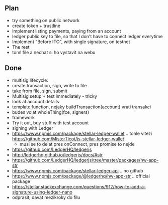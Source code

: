 ## Plan
 * try something on public network
 * create token + trustline 
 * Implement listing payments, paying from an account
 * ledger public key to file, so that I don't have to connect ledger everytime
 * Implement "Before ITO", with single signature, on testnet
 * The rest
 * toml file a nechat si ho vystavit na webu

## Done
 * multisig lifecycle:
  * create transaction, sign, write to file
  * take from file, sign, submit
 * Multisig setup + test immediately - tricky
 * look at account details
  * template function, nejaky buildTransaction(account) vrati transakci
  * budes volat wholeThing(fce, signers)
 * framework
 * Try it out, buy stuff with test account
 * signing with Ledger 
  * https://www.npmjs.com/package/stellar-ledger-wallet .. tohle vitezi https://github.com/MisterTicot/js-stellar-ledger-wallet
    * musi se to delat pres onConnect, pres promise to nejde
  * https://github.com/LedgerHQ/ledgerjs
  * http://ledgerhq.github.io/ledgerjs/docs/#str
  * https://github.com/LedgerHQ/ledgerjs/tree/master/packages/hw-app-str
  * https://www.npmjs.com/package/stellar-ledger-api .. no github
  * https://www.npmjs.com/package/@ledgerhq/hw-app-str .. official package
  * https://stellar.stackexchange.com/questions/912/how-to-add-a-signature-using-ledger-nano
 * odprasit, davat mezikroky do filu